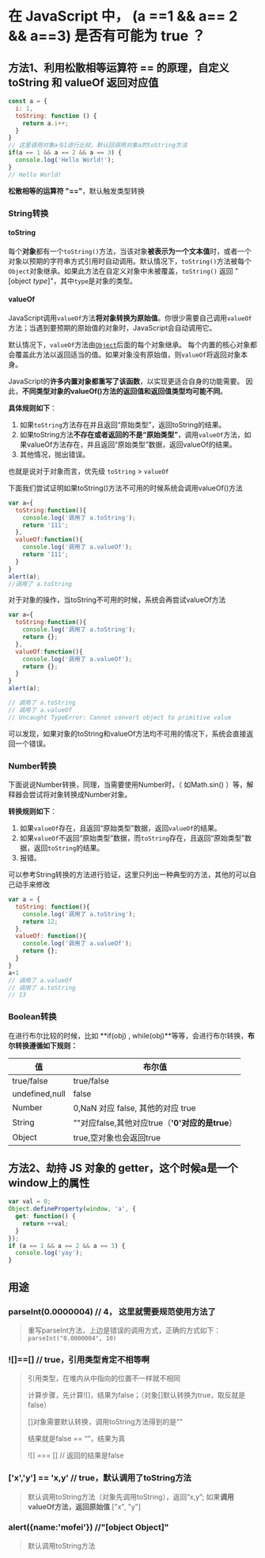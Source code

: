 # 在 JavaScript 中， (a ==1 && a== 2 && a==3) 是否有可能为 true ？

## 方法1、利用松散相等运算符 == 的原理，自定义 toString 和 valueOf 返回对应值

```js
const a = {
  i: 1,
  toString: function () {
    return a.i++;
  }
}
// 这里调用对象a与1进行比较，默认回调用对象a的toString方法
if(a == 1 && a == 2 && a == 3) {
  console.log('Hello World!');
}
// Hello World!
```

**松散相等的运算符 "=="**，默认触发类型转换

### String转换

#### toString

每个**对象**都有一个`toString()`方法，当该对象**被表示为一个文本值**时，或者一个对象以预期的字符串方式引用时自动调用。默认情况下，`toString()`方法被每个`Object`对象继承。如果此方法在自定义对象中未被覆盖，`toString()` 返回 "[object *type*]"，其中`type`是对象的类型。

#### valueOf

JavaScript调用`valueOf`方法**将对象转换为原始值**。你很少需要自己调用`valueOf`方法；当遇到要预期的原始值的对象时，JavaScript会自动调用它。

默认情况下，`valueOf`方法由[`Object`](https://developer.mozilla.org/zh-CN/docs/Web/JavaScript/Reference/Global_Objects/Object)后面的每个对象继承。 每个内置的核心对象都会覆盖此方法以返回适当的值。如果对象没有原始值，则`valueOf`将返回对象本身。

JavaScript的**许多内置对象都重写了该函数**，以实现更适合自身的功能需要。
因此，**不同类型对象的valueOf()方法的返回值和返回值类型均可能不同**。

**具体规则如下**：

1. 如果`toString`方法存在并且返回“原始类型”，返回toString的结果。
2. 如果toString方法**不存在或者返回的不是“原始类型”**，调用`valueOf`方法，如果valueOf方法存在，并且返回“原始类型”数据，返回valueOf的结果。
3. 其他情况，抛出错误。

也就是说对于对象而言，优先级 `toString` > `valueOf`

下面我们尝试证明如果toString()方法不可用的时候系统会调用valueOf()方法

```js
var a={
  toString:function(){
    console.log('调用了 a.toString');
    return '111';
  },
  valueOf:function(){
    console.log('调用了 a.valueOf');
    return '111';
  }
}
alert(a);
//调用了 a.toString
```

对于对象的操作，当toString不可用的时候，系统会再尝试valueOf方法

```js
var a={
  toString:function(){
    console.log('调用了 a.toString');
    return {};
  },
  valueOf:function(){
    console.log('调用了 a.valueOf');
    return {};
  }
}
alert(a);

// 调用了 a.toString
// 调用了 a.valueOf
// Uncaught TypeError: Cannot convert object to primitive value
```

可以发现，如果对象的toString和valueOf方法均不可用的情况下，系统会直接返回一个错误。

### Number转换

下面说说Number转换，同理，当需要使用Number时，（ 如Math.sin() ）等，解释器会尝试将对象转换成Number对象。

**转换规则如下**：

1. 如果`valueOf`存在，且返回“原始类型”数据，返回`valueOf`的结果。
2. 如果`valueOf`不返回“原始类型”数据，而`toString`存在，且返回“原始类型”数据，返回`toString`的结果。
3. 报错。

可以参考String转换的方法进行验证，这里只列出一种典型的方法，其他的可以自己动手来修改

```js
var a = {
  toString: function(){
    console.log('调用了 a.toString');
    return 12;
  },
  valueOf: function(){
    console.log('调用了 a.valueOf');
    return {};
  }
}
a+1
// 调用了 a.valueOf
// 调用了 a.toString
// 13
```

### Boolean转换

在进行布尔比较的时候，比如 **if(obj) , while(obj)**等等，会进行布尔转换，**布尔转换遵循如下规则：**

| 值             | 布尔值                                          |
| -------------- | ----------------------------------------------- |
| true/false     | true/false                                      |
| undefined,null | false                                           |
| Number         | 0,NaN 对应 false, 其他的对应 true               |
| String         | ""对应false,其他对应true（**'0'对应的是true**） |
| Object         | true,空对象也会返回true                         |

## 方法2、劫持 JS 对象的 getter，这个时候a是一个window上的属性

```js
var val = 0;
Object.defineProperty(window, 'a', {
  get: function() {
    return ++val;
  }
});
if (a == 1 && a == 2 && a == 3) {
  console.log('yay');
}
```

## 用途

### parseInt(0.0000004)  // 4， 这里就需要规范使用方法了

> 重写parseInt方法，上边是错误的调用方式，正确的方式如下：`parseInt("0.0000004", 10)`

### ![]==[] // true，引用类型肯定不相等啊

> 引用类型，在堆内从中指向的位置不一样就不相同
>
> 计算步骤，先计算![]，结果为false；（对象[]默认转换为true，取反就是false）
>
> []对象需要默认转换，调用toString方法得到的是“”
>
> 结果就是false == “”，结果为真
>
> ![] === [] // 返回的结果是false

### ['x','y'] == 'x,y' // true，默认调用了toString方法

> 默认调用toString方法（对象先调用toString），返回“x,y”;
> 如果**调用valueOf方法，返回原始值** ["x", "y"]

### alert({name:'mofei'})  //"[object Object]"

> 默认调用toString方法
